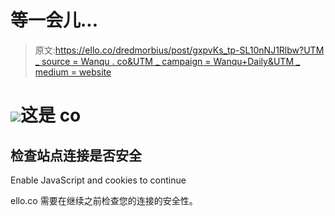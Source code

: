 # 等一会儿...

> 原文:[https://ello.co/dredmorbius/post/gxpvKs_tp-SL10nNJ1Rlbw?UTM _ source = Wanqu . co&UTM _ campaign = Wanqu+Daily&UTM _ medium = website](https://ello.co/dredmorbius/post/gxpvKs_tp-SL10nNJ1Rlbw?utm_source=wanqu.co&utm_campaign=Wanqu+Daily&utm_medium=website)

# ![](../Images/bb93d64620fee1035bfc2db171f79230.png)这是 co

## 检查站点连接是否安全

<noscript>   <p class="heading-icon warning-icon"/>   Enable JavaScript and cookies to continue   </noscript>

ello.co 需要在继续之前检查您的连接的安全性。